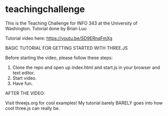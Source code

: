 # teachingchallenge

This is the Teaching Challenge for INFO 343 at the University of Washington.
Tutorial done by Brian Luu

Tutorial video here: https://youtu.be/SD9ERnqFmXg

BASIC TUTORIAL FOR GETTING STARTED WITH THREE.JS

Before starting the video, please follow these steps:

1. Clone the repo and open up index.html and start.js in your browser and text editor.
2. Start video.
3. Have fun.


AFTER THE VIDEO:

Visit threejs.org for cool examples! My tutorial barely BARELY goes into how cool three.js can really be.
